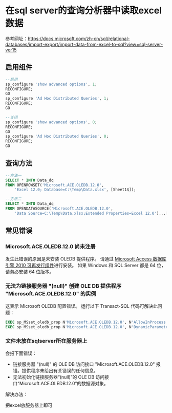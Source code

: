 # 在sql server的查询分析器中读取excel数据

参考网址：https://docs.microsoft.com/zh-cn/sql/relational-databases/import-export/import-data-from-excel-to-sql?view=sql-server-ver15

## 启用组件

```sql
--启用
sp_configure 'show advanced options', 1;
RECONFIGURE;
GO
sp_configure 'Ad Hoc Distributed Queries', 1;
RECONFIGURE;
GO

--关闭
sp_configure 'show advanced options', 0;
RECONFIGURE;
GO
sp_configure 'Ad Hoc Distributed Queries', 0;
RECONFIGURE;
GO
```

## 查询方法

```sql
--方法一
SELECT * INTO Data_dq
FROM OPENROWSET('Microsoft.ACE.OLEDB.12.0',
    'Excel 12.0; Database=C:\Temp\Data.xlsx', [Sheet1$]);

--方法二
SELECT * INTO Data_dq
FROM OPENDATASOURCE('Microsoft.ACE.OLEDB.12.0',
    'Data Source=C:\Temp\Data.xlsx;Extended Properties=Excel 12.0')...[Sheet1$];
```

## 常见错误

### Microsoft.ACE.OLEDB.12.0 尚未注册

发生此错误的原因是未安装 OLEDB 提供程序。 请通过 [Microsoft Access 数据库引擎 2010 可再发行组件](https://www.microsoft.com/download/details.aspx?id=13255)进行安装。 如果 Windows 和 SQL Server 都是 64 位，请务必安装 64 位版本。

### 无法为链接服务器 "(null)" 创建 OLE DB 提供程序 "Microsoft.ACE.OLEDB.12.0" 的实例

这表示 Microsoft OLEDB 配置错误。 运行以下 Transact-SQL 代码可解决此问题：

```sql
EXEC sp_MSset_oledb_prop N'Microsoft.ACE.OLEDB.12.0', N'AllowInProcess', 1
EXEC sp_MSset_oledb_prop N'Microsoft.ACE.OLEDB.12.0', N'DynamicParameters', 1
```

### 文件未放在sqlserver所在服务器上

会报下面错误：

* 链接服务器 "(null)" 的 OLE DB 访问接口 "Microsoft.ACE.OLEDB.12.0" 报错。提供程序未给出有关错误的任何信息。
* 无法初始化链接服务器“(null)”的 OLE DB 访问接口“Microsoft.ACE.OLEDB.12.0”的数据源对象。

解决办法：

把excel放服务器上即可
